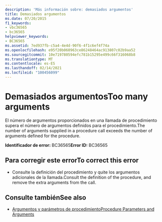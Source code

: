 ```yaml
---
description: 'Más información sobre: demasiados argumentos'
title: Demasiados argumentos
ms.date: 07/20/2015
f1_keywords:
- vbc36565
- bc36565
helpviewer_keywords:
- BC36565
ms.assetid: 7ed937fb-c5a4-4e4d-90f6-4f1c6ef4f74a
ms.openlocfilehash: e95f20b060963ce86248464ac913807c02b9aa52
ms.sourcegitcommit: 10e719780594efc781b15295e499c66f316068b8
ms.translationtype: MT
ms.contentlocale: es-ES
ms.lasthandoff: 02/14/2021
ms.locfileid: "100456099"
---
```

# <a name="too-many-arguments"></a><span data-ttu-id="0cb1a-103">Demasiados argumentos</span><span class="sxs-lookup"><span data-stu-id="0cb1a-103">Too many arguments</span></span>

<span data-ttu-id="0cb1a-104">El número de argumentos proporcionados en una llamada de procedimiento supera el número de argumentos definidos para el procedimiento.</span><span class="sxs-lookup"><span data-stu-id="0cb1a-104">The number of arguments supplied in a procedure call exceeds the number of arguments defined for the procedure.</span></span>  
  
 <span data-ttu-id="0cb1a-105">**Identificador de error:** BC36565</span><span class="sxs-lookup"><span data-stu-id="0cb1a-105">**Error ID:** BC36565</span></span>  
  
## <a name="to-correct-this-error"></a><span data-ttu-id="0cb1a-106">Para corregir este error</span><span class="sxs-lookup"><span data-stu-id="0cb1a-106">To correct this error</span></span>  
  
- <span data-ttu-id="0cb1a-107">Consulte la definición del procedimiento y quite los argumentos adicionales de la llamada.</span><span class="sxs-lookup"><span data-stu-id="0cb1a-107">Consult the definition of the procedure, and remove the extra arguments from the call.</span></span>  
  
## <a name="see-also"></a><span data-ttu-id="0cb1a-108">Consulte también</span><span class="sxs-lookup"><span data-stu-id="0cb1a-108">See also</span></span>

- [<span data-ttu-id="0cb1a-109">Argumentos y parámetros de procedimiento</span><span class="sxs-lookup"><span data-stu-id="0cb1a-109">Procedure Parameters and Arguments</span></span>](../programming-guide/language-features/procedures/procedure-parameters-and-arguments.md)
